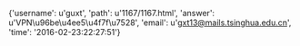 {'username': u'guxt', 'path': u'1167/1167.html', 'answer': u'VPN\u96be\u4ee5\u4f7f\u7528', 'email': u'gxt13@mails.tsinghua.edu.cn', 'time': '2016-02-23:22:27:51'}
